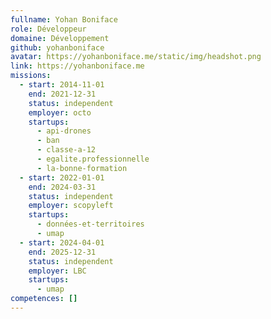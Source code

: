 ```yaml
---
fullname: Yohan Boniface
role: Développeur
domaine: Développement
github: yohanboniface
avatar: https://yohanboniface.me/static/img/headshot.png
link: https://yohanboniface.me
missions:
  - start: 2014-11-01
    end: 2021-12-31
    status: independent
    employer: octo
    startups:
      - api-drones
      - ban
      - classe-a-12
      - egalite.professionnelle
      - la-bonne-formation
  - start: 2022-01-01
    end: 2024-03-31
    status: independent
    employer: scopyleft
    startups:
      - données-et-territoires
      - umap
  - start: 2024-04-01
    end: 2025-12-31
    status: independent
    employer: LBC
    startups:
      - umap
competences: []
---
```

